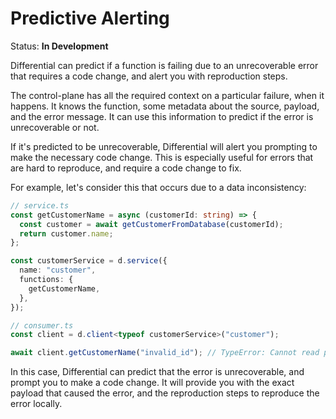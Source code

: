 # Predictive Alerting

Status: **In Development**

Differential can predict if a function is failing due to an unrecoverable error that requires a code change, and alert you with reproduction steps.

The control-plane has all the required context on a particular failure, when it happens. It knows the function, some metadata about the source, payload, and the error message. It can use this information to predict if the error is unrecoverable or not.

If it's predicted to be unrecoverable, Differential will alert you prompting to make the necessary code change. This is especially useful for errors that are hard to reproduce, and require a code change to fix.

For example, let's consider this that occurs due to a data inconsistency:

```typescript
// service.ts
const getCustomerName = async (customerId: string) => {
  const customer = await getCustomerFromDatabase(customerId);
  return customer.name;
};

const customerService = d.service({
  name: "customer",
  functions: {
    getCustomerName,
  },
});

// consumer.ts
const client = d.client<typeof customerService>("customer");

await client.getCustomerName("invalid_id"); // TypeError: Cannot read property 'name' of undefined
```

In this case, Differential can predict that the error is unrecoverable, and prompt you to make a code change. It will provide you with the exact payload that caused the error, and the reproduction steps to reproduce the error locally.
